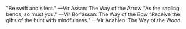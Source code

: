 "Be swift and silent."
—Vir Assan: The Way of the Arrow
"As the sapling bends, so must you."
—Vir Bor'assan: The Way of the Bow
"Receive the gifts of the hunt with mindfulness."
—Vir Adahlen: The Way of the Wood